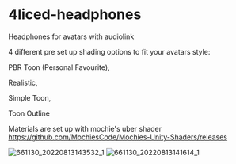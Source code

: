 # 4liced-headphones
 Headphones for avatars with audiolink
 
 4 different pre set up shading options to fit your avatars style:
 
 PBR Toon (Personal Favourite),
 
 Realistic,
 
 Simple Toon,
 
 Toon Outline
 
Materials are set up with mochie's uber shader
https://github.com/MochiesCode/Mochies-Unity-Shaders/releases

![661130_20220813143532_1](https://user-images.githubusercontent.com/95102992/184494560-f0d7ca51-7d07-462d-bd59-e65df1f3c7f1.png)
![661130_20220813141614_1](https://user-images.githubusercontent.com/95102992/184494562-f2f2d9e7-1ea3-4512-a6fa-7783846fe0e1.png)
